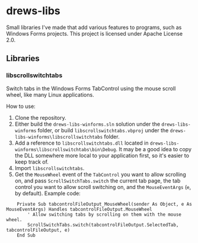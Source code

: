 # drews-libs
 Small libraries I've made that add various features to programs, such as Windows Forms projects. This project is licensed under Apache License 2.0.

## Libraries
### libscrollswitchtabs
Switch tabs in the Windows Forms TabControl using the mouse scroll wheel, like many Linux applications.

How to use:
1. Clone the repository.
2. Either build the `drews-libs-winforms.sln` solution under the `drews-libs-winforms` folder, or build `libscrollswitchtabs.vbproj` under the `drews-libs-winforms\libscrollswitchtabs` folder.
3. Add a reference to `libscrollswitchtabs.dll` located in `drews-libs-winforms\libscrollswitchtabs\bin\Debug`. It may be a good idea to copy the DLL somewhere more local to your application first, so it's easier to keep track of.
4. Import `libscrollswitchtabs`.
4. Get the `MouseWheel` event of the `TabControl` you want to allow scrolling on, and pass `ScrollSwitchTabs.switch` the current tab page, the tab control you want to allow scroll switching on, and the `MouseEventArgs` (`e`, by default).
Example code:
```vbnet
    Private Sub tabcontrolFileOutput_MouseWheel(sender As Object, e As MouseEventArgs) Handles tabcontrolFileOutput.MouseWheel
        ' Allow switching tabs by scrolling on them with the mouse wheel.
        ScrollSwitchTabs.switch(tabcontrolFileOutput.SelectedTab, tabcontrolFileOutput, e)
    End Sub
```

